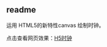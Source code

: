 ## readme
运用 HTML5的新特性canvas 绘制时钟。  

点击查看网页效果：[H5时钟](http://htmlpreview.github.io/?https://github.com/LILYlanZZ/someItems/blob/master/sI_H5%E6%97%B6%E9%92%9F/clock.html)
